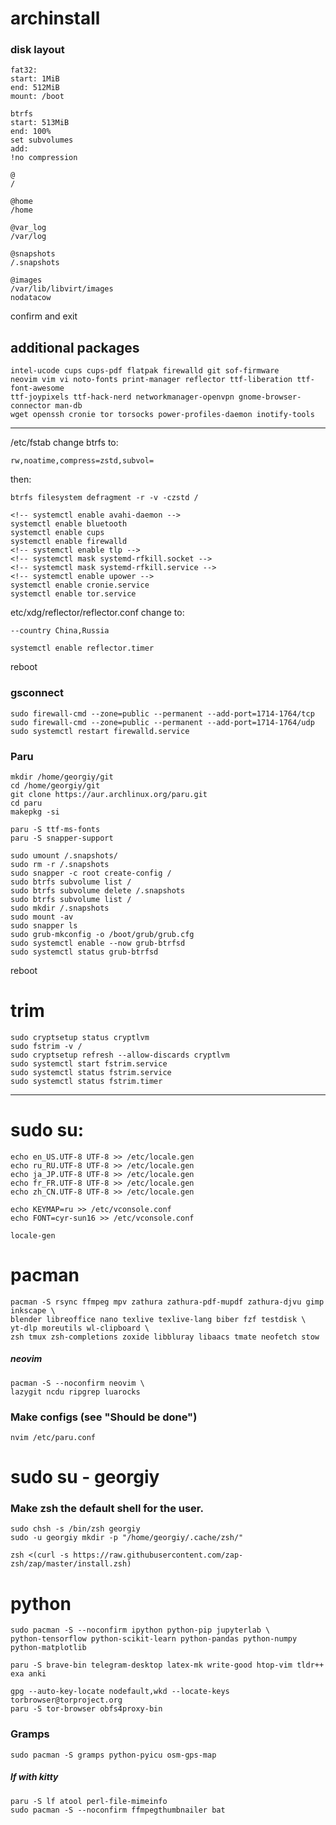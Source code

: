 # archinstall

### disk layout

    fat32:
    start: 1MiB
    end: 512MiB
    mount: /boot

    btrfs
    start: 513MiB
    end: 100%
    set subvolumes
    add:
    !no compression

    @
    /

    @home
    /home

    @var_log
    /var/log

    @snapshots
    /.snapshots

    @images
    /var/lib/libvirt/images
    nodatacow

confirm and exit

## additional packages

    intel-ucode cups cups-pdf flatpak firewalld git sof-firmware
    neovim vim vi noto-fonts print-manager reflector ttf-liberation ttf-font-awesome
    ttf-joypixels ttf-hack-nerd networkmanager-openvpn gnome-browser-connector man-db
    wget openssh cronie tor torsocks power-profiles-daemon inotify-tools

---

/etc/fstab change btrfs to:

    rw,noatime,compress=zstd,subvol=

then:

    btrfs filesystem defragment -r -v -czstd /

    <!-- systemctl enable avahi-daemon -->
    systemctl enable bluetooth
    systemctl enable cups
    systemctl enable firewalld
    <!-- systemctl enable tlp -->
    <!-- systemctl mask systemd-rfkill.socket -->
    <!-- systemctl mask systemd-rfkill.service -->
    <!-- systemctl enable upower -->
    systemctl enable cronie.service
    systemctl enable tor.service

etc/xdg/reflector/reflector.conf change to:

    --country China,Russia

    systemctl enable reflector.timer

reboot

### gsconnect

    sudo firewall-cmd --zone=public --permanent --add-port=1714-1764/tcp
    sudo firewall-cmd --zone=public --permanent --add-port=1714-1764/udp
    sudo systemctl restart firewalld.service

### Paru

    mkdir /home/georgiy/git
    cd /home/georgiy/git
    git clone https://aur.archlinux.org/paru.git
    cd paru
    makepkg -si

    paru -S ttf-ms-fonts
    paru -S snapper-support

    sudo umount /.snapshots/
    sudo rm -r /.snapshots
    sudo snapper -c root create-config /
    sudo btrfs subvolume list /
    sudo btrfs subvolume delete /.snapshots
    sudo btrfs subvolume list /
    sudo mkdir /.snapshots
    sudo mount -av
    sudo snapper ls
    sudo grub-mkconfig -o /boot/grub/grub.cfg
    sudo systemctl enable --now grub-btrfsd
    sudo systemctl status grub-btrfsd

reboot

# trim

    sudo cryptsetup status cryptlvm
    sudo fstrim -v /
    sudo cryptsetup refresh --allow-discards cryptlvm
    sudo systemctl start fstrim.service
    sudo systemctl status fstrim.service
    sudo systemctl status fstrim.timer

----

# sudo su:

    echo en_US.UTF-8 UTF-8 >> /etc/locale.gen
    echo ru_RU.UTF-8 UTF-8 >> /etc/locale.gen
    echo ja_JP.UTF-8 UTF-8 >> /etc/locale.gen
    echo fr_FR.UTF-8 UTF-8 >> /etc/locale.gen
    echo zh_CN.UTF-8 UTF-8 >> /etc/locale.gen

    echo KEYMAP=ru >> /etc/vconsole.conf
    echo FONT=cyr-sun16 >> /etc/vconsole.conf

    locale-gen

# pacman

    pacman -S rsync ffmpeg mpv zathura zathura-pdf-mupdf zathura-djvu gimp inkscape \
    blender libreoffice nano texlive texlive-lang biber fzf testdisk \
    yt-dlp moreutils wl-clipboard \
    zsh tmux zsh-completions zoxide libbluray libaacs tmate neofetch stow

##### neovim

    pacman -S --noconfirm neovim \
    lazygit ncdu ripgrep luarocks

### Make configs (see "Should be done")

    nvim /etc/paru.conf

# sudo su - georgiy

### Make zsh the default shell for the user.

    sudo chsh -s /bin/zsh georgiy
    sudo -u georgiy mkdir -p "/home/georgiy/.cache/zsh/"

    zsh <(curl -s https://raw.githubusercontent.com/zap-zsh/zap/master/install.zsh)

# python

    sudo pacman -S --noconfirm ipython python-pip jupyterlab \
    python-tensorflow python-scikit-learn python-pandas python-numpy python-matplotlib

    paru -S brave-bin telegram-desktop latex-mk write-good htop-vim tldr++ exa anki

    gpg --auto-key-locate nodefault,wkd --locate-keys torbrowser@torproject.org
    paru -S tor-browser obfs4proxy-bin

### Gramps

    sudo pacman -S gramps python-pyicu osm-gps-map

##### lf with kitty

    paru -S lf atool perl-file-mimeinfo
    sudo pacman -S --noconfirm ffmpegthumbnailer bat
